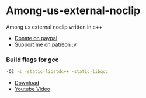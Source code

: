 # Among-us-external-noclip
Among us external noclip written in c++

- [Donate on paypal](https://www.paypal.com/donate?hosted_button_id=PTRYHABP7FHGN)
- [Support me on patreon :v](https://www.patreon.com/Vili69)
### Build flags for gcc
```bash 
-O2 -s -static-libstdc++ -static-libgcc
```
- [Download](https://github.com/Vili1/Among-us-external-noclip/releases)
- [Youtube Video](https://youtu.be/qG6x0LirfvI)
